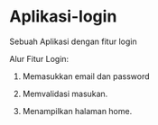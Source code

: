 # Aplikasi-login
Sebuah Aplikasi dengan fitur login


Alur Fitur Login:

1. Memasukkan email dan password

2. Memvalidasi masukan.

3. Menampilkan halaman home.
